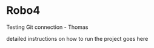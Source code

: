 # Robo4

Testing Git connection - Thomas

detailed instructions on how to run the project goes here
